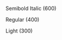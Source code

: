 <p class="bx--type-semibold bx--type-italic">Semibold Italic (600)</p>
<p class="bx--type-regular bx--type-italic">Regular (400)</p>
<p class="bx--type-light bx--type-italic">Light (300)</p>
